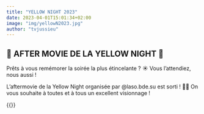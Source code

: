 ```yaml
---
title: "YELLOW NIGHT 2023"
date: 2023-04-01T15:01:34+02:00
image: "img/yellowN2023.jpg"
author: "tvjussieu"
---
```


## 💛 AFTER MOVIE DE LA YELLOW NIGHT 💛

Prêts à vous remémorer la soirée la plus étincelante ? ☀️
Vous l’attendiez, nous aussi !

L’aftermovie de la Yellow Night organisée par @laso.bde.su est sorti ! 💛🎉
On vous souhaite à toutes et à tous un excellent visionnage !

{{<youtube L81u2smZM2w>}}
